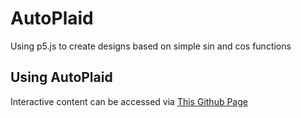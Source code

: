 # AutoPlaid
Using p5.js to create designs based on simple sin and cos functions

## Using AutoPlaid
Interactive content can be accessed via [This Github Page](https://dannyplatt.github.io/AutoPlaid/)
